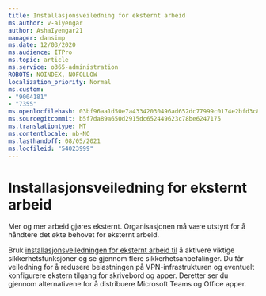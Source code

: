 ```yaml
---
title: Installasjonsveiledning for eksternt arbeid
ms.author: v-aiyengar
author: AshaIyengar21
manager: dansimp
ms.date: 12/03/2020
ms.audience: ITPro
ms.topic: article
ms.service: o365-administration
ROBOTS: NOINDEX, NOFOLLOW
localization_priority: Normal
ms.custom:
- "9004181"
- "7355"
ms.openlocfilehash: 03bf96aa1d50e7a43342030496ad652dc77999c0174e2bfd3c82049a60560762
ms.sourcegitcommit: b5f7da89a650d2915dc652449623c78be6247175
ms.translationtype: MT
ms.contentlocale: nb-NO
ms.lasthandoff: 08/05/2021
ms.locfileid: "54023999"
---
```

# <a name="remote-work-setup-guide"></a>Installasjonsveiledning for eksternt arbeid

Mer og mer arbeid gjøres eksternt. Organisasjonen må være utstyrt for å håndtere det økte behovet for eksternt arbeid.

Bruk [installasjonsveiledningen for eksternt arbeid til](https://go.microsoft.com/fwlink/?linkid=2142062) å aktivere viktige sikkerhetsfunksjoner og se gjennom flere sikkerhetsanbefalinger. Du får veiledning for å redusere belastningen på VPN-infrastrukturen og eventuelt konfigurere ekstern tilgang for skrivebord og apper. Deretter ser du gjennom alternativene for å distribuere Microsoft Teams og Office apper.
